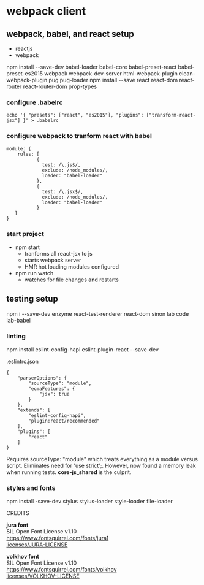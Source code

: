 # webpack client

## webpack, babel, and react setup
  - reactjs
  - webpack

npm install --save-dev babel-loader babel-core babel-preset-react babel-preset-es2015 webpack webpack-dev-server html-webpack-plugin clean-webpack-plugin pug pug-loader
npm install --save react react-dom react-router react-router-dom prop-types


### configure .babelrc
`echo '{ "presets": ["react", "es2015"], "plugins": ["transform-react-jsx"] }' > .babelrc`


### configure webpack to tranform react with babel
```
module: {
    rules: [
           {
             test: /\.js$/,
             exclude: /node_modules/,
             loader: "babel-loader"
           },
           {
             test: /\.jsx$/,
             exclude: /node_modules/,
             loader: "babel-loader"
           }
   ]
}
```

### start project

* npm start
  - tranforms all react-jsx to js
  - starts webpack server
  - HMR hot loading modules configured
* npm run watch
  - watches for file changes and restarts


## testing setup

npm i --save-dev enzyme react-test-renderer react-dom sinon lab code lab-babel


### linting
npm install eslint-config-hapi eslint-plugin-react --save-dev

.eslintrc.json
```
{
    "parserOptions": {
        "sourceType": "module",
        "ecmaFeatures": {
            "jsx": true
        }
    },
    "extends": [
        "eslint-config-hapi",
        "plugin:react/recommended"
    ],
    "plugins": [
        "react"
    ]
}

```

Requires sourceType: "module" which treats everything as a module versus script.
Eliminates need for 'use strict';. However, now found a memory leak when running tests. 
__core-js_shared__ is the culprit.


### styles and fonts
npm install -save-dev stylus stylus-loader style-loader file-loader


CREDITS

**jura font**<br/> 
  SIL Open Font License v1.10 <br/>
  https://www.fontsquirrel.com/fonts/jura1 <br/>
  [licenses/JURA-LICENSE](licenses/JURA-LICENSE) <br/>

**volkhov font** <br/>
  SIL Open Font License v1.10 <br/>
  https://www.fontsquirrel.com/fonts/volkhov <br/>
  [licenses/VOLKHOV-LICENSE](licenses/VOLKHOV-LICENSE) <br/>
